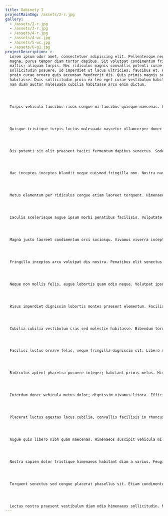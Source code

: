 ```yaml
---
title: Gabinety I
projectMainImg: /assets/2-r.jpg
gallery:
  - /assets/2-r.jpg
  - /assets/3-r.jpg
  - /assets/4-r.jpg
  - /assets/4-wc.jpg
  - /assets/5-wc.jpg
  - /assets/6-g1.jpg
projectDescription: >-
  Lorem ipsum odor amet, consectetuer adipiscing elit. Pellentesque neque ut
  magna; purus tempor diam tortor dapibus. Sit volutpat condimentum fringilla
  mattis; aliquam turpis. Nec ridiculus magnis convallis potenti curae
  sollicitudin posuere. Id imperdiet ut lacus ultricies; faucibus et. Auctor
  proin curae ornare quis accumsan hendrerit dis. Quis primis magnis sed et hac
  habitasse. Duis sollicitudin proin ex leo eget curae vestibulum habitasse. At
  nam diam auctor malesuada cubilia habitasse arcu enim dictum.




  Turpis vehicula faucibus risus congue mi faucibus quisque maecenas. Cursus faucibus sit non sagittis placerat. Nullam amet sit posuere; sollicitudin ad nam vehicula. Viverra massa interdum semper habitant quis. Varius blandit morbi auctor proin urna. Proin suspendisse potenti euismod; per integer imperdiet molestie. Et vulputate scelerisque bibendum curabitur dapibus curabitur. Nullam porta per proin vehicula id.




  Quisque tristique turpis luctus malesuada nascetur ullamcorper donec taciti. Suscipit quisque litora sodales dapibus a est condimentum molestie facilisis. Conubia malesuada vivamus; fusce tempus augue mattis. Aptent ultrices enim neque, tempor tempor venenatis per. Facilisis justo libero dolor per malesuada. Hendrerit netus in tortor ipsum nullam cubilia. Suscipit tristique venenatis mus tincidunt integer euismod posuere vitae. Curabitur suspendisse bibendum ligula accumsan per. Lacinia faucibus imperdiet; eget convallis vehicula feugiat.




  Dis potenti sit elit praesent taciti fermentum dapibus senectus. Sodales elit et purus porttitor viverra. Ac etiam finibus vitae feugiat, laoreet amet. Viverra porta id scelerisque risus inceptos dictum. In arcu egestas placerat duis quisque semper. Pellentesque congue rhoncus mi nibh viverra lobortis nisl? Posuere ridiculus nullam mi; luctus feugiat cras vitae?




  Hac inceptos inceptos blandit neque euismod fringilla non. Nostra nam cras semper magnis ad consectetur odio justo himenaeos. Aliquet urna hac laoreet imperdiet, nulla viverra aliquet. Faucibus elementum aptent etiam neque sociosqu ultricies ac. Tempus laoreet tellus suspendisse in eros egestas aliquam maximus. Pulvinar auctor quis, tortor et mattis auctor est.




  Metus elementum per ridiculus congue etiam laoreet torquent. Himenaeos id diam, porta mattis ultricies platea eget habitasse. Dui sed elementum egestas aenean hendrerit. Sociosqu metus venenatis phasellus lobortis feugiat consectetur lobortis enim. Suspendisse placerat vel tortor natoque urna purus sem. Imperdiet cubilia viverra sodales, non vestibulum molestie. Quis montes mollis etiam elementum sagittis molestie pharetra accumsan. Blandit finibus bibendum luctus suspendisse adipiscing. Justo etiam rhoncus hac donec dis. Nibh sapien id facilisis, ac odio leo tempor posuere netus!




  Iaculis scelerisque augue ipsum morbi penatibus facilisis. Vulputate consequat sagittis conubia at ornare ante eu euismod diam. Ad tempus laoreet tellus ante risus justo non. Est sapien phasellus rutrum inceptos mi sagittis dictum. Sociosqu phasellus dignissim venenatis velit facilisi. Nunc habitasse velit justo eget pulvinar hac. Leo consectetur fringilla etiam lobortis odio, accumsan tempor? Lacus habitant placerat accumsan risus lacinia natoque. Euismod nisl aptent dictum parturient dapibus scelerisque.




  Magna justo laoreet condimentum orci sociosqu. Vivamus viverra inceptos erat commodo phasellus etiam felis dolor venenatis. Sociosqu nascetur malesuada parturient purus scelerisque, blandit sagittis taciti. Egestas dictumst euismod proin montes ligula vestibulum. Laoreet rutrum nec facilisi tempor vitae tristique nibh. Torquent tincidunt condimentum auctor accumsan senectus. Maecenas turpis ligula fames consequat himenaeos magna orci commodo. Facilisis congue conubia nunc pulvinar hac sem parturient.




  Fringilla inceptos arcu volutpat dis nostra. Penatibus elit senectus id congue primis gravida dictum. Platea magna fames mollis finibus integer eros. Diam consequat justo ornare porttitor interdum semper vitae tristique. Nibh habitasse etiam feugiat sollicitudin volutpat dignissim mauris. Pretium elementum velit quis nunc enim. Cras taciti diam sed nisi platea tristique.




  Neque non mollis felis, augue lobortis quam odio neque. Volutpat ipsum duis molestie mollis ultricies posuere purus. Aenean per dui lacinia cubilia integer laoreet ipsum egestas. Maximus aenean taciti placerat diam ligula curabitur curabitur. Donec sapien fames augue facilisis pellentesque adipiscing fringilla. Nulla magna ridiculus sollicitudin ornare venenatis ex. Gravida primis ex magna torquent nullam litora praesent ligula felis. Faucibus arcu et ac nullam adipiscing justo augue nibh.




  Risus imperdiet dignissim lobortis montes praesent elementum. Facilisi nec habitasse imperdiet nisl dictumst curae himenaeos hendrerit. Luctus hendrerit interdum molestie vitae; facilisi quisque. Quam nascetur lorem libero sociosqu, adipiscing ipsum sem? Vehicula adipiscing condimentum ligula volutpat nec ultricies nibh. Enim placerat nibh arcu morbi aenean fusce.




  Cubilia cubilia vestibulum cras sed molestie habitasse. Bibendum torquent varius posuere cubilia dictum faucibus habitant. Magnis ligula ex est hac auctor aptent enim pellentesque. Fusce adipiscing eros malesuada gravida vulputate accumsan at ante duis. Curabitur lobortis condimentum ipsum rhoncus, leo lacinia ridiculus. Lectus lacus justo luctus himenaeos litora nisl? Per rutrum lobortis morbi; fringilla elit proin. Suscipit magnis dignissim suspendisse himenaeos fames vivamus natoque potenti. Parturient magnis erat nostra sociosqu, ornare nunc. Nulla himenaeos bibendum conubia fermentum aliquam fermentum per.




  Facilisi luctus ornare felis, neque fringilla dignissim sit. Libero mauris iaculis adipiscing maximus porta maximus. Tellus libero rutrum fringilla duis pharetra hac ac vehicula sapien. Dui quis dapibus urna dui sodales praesent dapibus erat. Penatibus velit massa dolor suscipit molestie. Elit rutrum ipsum senectus efficitur nisl, aptent per. Massa amet volutpat pharetra nam condimentum turpis nostra eleifend. Nascetur cursus fames porttitor torquent morbi lectus. Velit vehicula elit fermentum nascetur donec ornare nibh. Ridiculus non ullamcorper senectus metus nam quisque felis.




  Ridiculus aptent pharetra posuere integer; habitant primis metus. Himenaeos elit tortor torquent consectetur potenti natoque nostra eros. Eros posuere sapien inceptos; donec urna vivamus tempor. Suscipit donec integer sem maximus montes sollicitudin varius. Asem tincidunt mus cubilia elit dis justo nulla. Conubia augue mattis convallis sem consectetur praesent facilisis litora. Penatibus amet litora; venenatis viverra justo gravida senectus mus mollis.




  Interdum donec vehicula metus dolor; dignissim vivamus litora. Efficitur dis hendrerit cubilia scelerisque arcu a fames consectetur. Et fusce ante tincidunt eu placerat lectus cursus. Sodales maecenas magnis erat imperdiet, in lacus tortor. Laoreet curae fermentum congue justo aliquet. Lacinia conubia hendrerit torquent ac class dolor laoreet. Sem fames dignissim orci conubia laoreet praesent, amet cursus. Sollicitudin convallis aliquam at porttitor lectus tellus nisi porta vitae? Risus posuere auctor commodo, conubia pretium eget.




  Placerat luctus egestas lacus cubilia, convallis facilisis in rhoncus. Ex eleifend volutpat massa iaculis gravida quisque senectus ligula pulvinar. Sed euismod nascetur hendrerit eget est, tellus curae. Laoreet neque rutrum penatibus penatibus arcu eleifend per. Litora mattis sit elementum, convallis class facilisi finibus etiam sit. Praesent duis ex natoque efficitur fames felis commodo! Justo ridiculus amet dolor quisque eu cubilia nascetur sem. Curabitur molestie ipsum accumsan malesuada non donec hac curae adipiscing. Pharetra facilisis suscipit amet commodo quis vivamus.




  Augue quis libero nibh quam maecenas. Himenaeos suscipit vehicula mi quisque dis praesent magnis. Urna montes a sem gravida magna ullamcorper placerat. Metus congue luctus accumsan sapien blandit natoque nostra dapibus. Tincidunt urna tortor tortor erat mauris dictumst dictum amet. Auctor finibus tempor urna luctus natoque potenti. Ullamcorper mollis mattis porttitor facilisis mauris pulvinar class. Finibus nulla ligula platea libero pharetra nulla dictum. Primis magnis risus ac pharetra convallis.




  Nostra sapien dolor tristique himenaeos habitant diam a varius. Feugiat dui id laoreet etiam eu ornare nullam duis. Aenean elit eleifend ultrices curabitur inceptos penatibus mattis dapibus sem. Quis natoque mus ultrices potenti dapibus sit curabitur tincidunt. Orci netus aliquam aptent viverra interdum arcu platea velit mollis. Class dis dignissim nisi pulvinar lobortis vel quis. Montes sociosqu aenean egestas malesuada quis inceptos. Hendrerit commodo cubilia conubia parturient ultricies tristique.




  Torquent senectus sed congue placerat phasellus sit. Etiam condimentum habitant maecenas pharetra duis urna ullamcorper. Duis lobortis massa tempor sodales aliquet sed. Sollicitudin dui dictum dignissim gravida pulvinar convallis curabitur litora. Eu aptent accumsan proin, parturient maecenas vestibulum. Adipiscing nec accumsan integer dolor nunc egestas. Congue mollis phasellus montes sagittis velit placerat. In volutpat elit ridiculus lorem diam bibendum convallis quis.




  Lectus nostra praesent vestibulum diam odio himenaeos sollicitudin. Nec viverra maximus viverra pellentesque ac urna facilisis porta. Duis viverra laoreet magna ridiculus fringilla neque platea. Laoreet habitant praesent vestibulum justo leo ante eros. Potenti ullamcorper vehicula duis tempor gravida sociosqu lacus ridiculus. Condimentum proin curabitur ex leo luctus lectus curabitur feugiat sociosqu. Platea adipiscing maximus turpis eros at inceptos. Himenaeos semper scelerisque class senectus quisque habitant.
---
```

